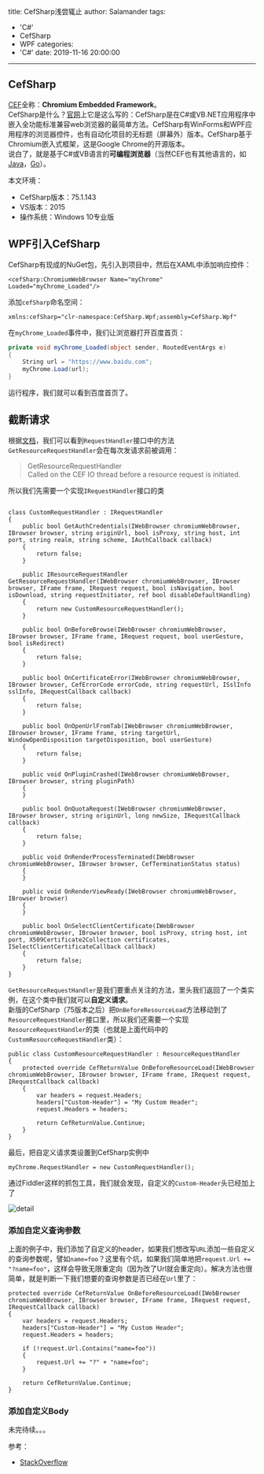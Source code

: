 title: CefSharp浅尝辄止
author: Salamander
tags:
  - 'C#'
  - CefSharp
  - WPF
categories:
  - 'C#'
date: 2019-11-16 20:00:00
---
## CefSharp
[CEF](https://github.com/chromiumembedded/cef)全称：**Chromium Embedded Framework**。  
CefSharp是什么？[官网](http://cefsharp.github.io/)上它是这么写的：CefSharp是在C#或VB.NET应用程序中嵌入全功能标准兼容web浏览器的最简单方法。CefSharp有WinForms和WPF应用程序的浏览器控件，也有自动化项目的无标题（屏幕外）版本。CefSharp基于Chromium嵌入式框架，这是Google Chrome的开源版本。  
说白了，就是基于C#或VB语言的**可编程浏览器**（当然CEF也有其他语言的，如[Java](https://bitbucket.org/chromiumembedded/java-cef)，[Go](https://github.com/cztomczak/cef2go)）。

<!-- more -->

本文环境：
* CefSharp版本：75.1.143
* VS版本：2015
* 操作系统：Windows 10专业版

## WPF引入CefSharp
CefSharp有现成的NuGet包，先引入到项目中，然后在XAML中添加响应控件：
```
<cefSharp:ChromiumWebBrowser Name="myChrome" Loaded="myChrome_Loaded"/>
```
添加`cefSharp`命名空间：
```
xmlns:cefSharp="clr-namespace:CefSharp.Wpf;assembly=CefSharp.Wpf"
```
在`myChrome_Loaded`事件中，我们让浏览器打开百度首页：
```C#
private void myChrome_Loaded(object sender, RoutedEventArgs e)
{
    String url = "https://www.baidu.com";
    myChrome.Load(url);
}
```
运行程序，我们就可以看到百度首页了。


## 截断请求
根据[文档](http://cefsharp.github.io/api/75.1.x/html/T_CefSharp_Handler_RequestHandler.htm)，我们可以看到`RequestHandler`接口中的方法`GetResourceRequestHandler`会在每次发请求前被调用：
> GetResourceRequestHandler  
> Called on the CEF IO thread before a resource request is initiated.

所以我们先需要一个实现`IRequestHandler`接口的类
```

class CustomRequestHandler : IRequestHandler
{
    public bool GetAuthCredentials(IWebBrowser chromiumWebBrowser, IBrowser browser, string originUrl, bool isProxy, string host, int port, string realm, string scheme, IAuthCallback callback)
    {
        return false;
    }

    public IResourceRequestHandler GetResourceRequestHandler(IWebBrowser chromiumWebBrowser, IBrowser browser, IFrame frame, IRequest request, bool isNavigation, bool isDownload, string requestInitiator, ref bool disableDefaultHandling)
    {
        return new CustomResourceRequestHandler();
    }

    public bool OnBeforeBrowse(IWebBrowser chromiumWebBrowser, IBrowser browser, IFrame frame, IRequest request, bool userGesture, bool isRedirect)
    {
        return false;
    }

    public bool OnCertificateError(IWebBrowser chromiumWebBrowser, IBrowser browser, CefErrorCode errorCode, string requestUrl, ISslInfo sslInfo, IRequestCallback callback)
    {
        return false;
    }

    public bool OnOpenUrlFromTab(IWebBrowser chromiumWebBrowser, IBrowser browser, IFrame frame, string targetUrl, WindowOpenDisposition targetDisposition, bool userGesture)
    {
        return false;
    }

    public void OnPluginCrashed(IWebBrowser chromiumWebBrowser, IBrowser browser, string pluginPath)
    {
    }

    public bool OnQuotaRequest(IWebBrowser chromiumWebBrowser, IBrowser browser, string originUrl, long newSize, IRequestCallback callback)
    {
        return false;
    }

    public void OnRenderProcessTerminated(IWebBrowser chromiumWebBrowser, IBrowser browser, CefTerminationStatus status)
    {
    }

    public void OnRenderViewReady(IWebBrowser chromiumWebBrowser, IBrowser browser)
    {
    }

    public bool OnSelectClientCertificate(IWebBrowser chromiumWebBrowser, IBrowser browser, bool isProxy, string host, int port, X509Certificate2Collection certificates, ISelectClientCertificateCallback callback)
    {
        return false;
    }
}
```
`GetResourceRequestHandler`是我们要重点关注的方法，里头我们返回了一个类实例，在这个类中我们就可以**自定义请求**。  
新版的CefSharp（75版本之后）把`OnBeforeResourceLoad`方法移动到了`ResourceRequestHandler`接口里，所以我们还需要一个实现`ResourceRequestHandler`的类（也就是上面代码中的`CustomResourceRequestHandler`类）：
```
public class CustomResourceRequestHandler : ResourceRequestHandler
{
    protected override CefReturnValue OnBeforeResourceLoad(IWebBrowser chromiumWebBrowser, IBrowser browser, IFrame frame, IRequest request, IRequestCallback callback)
    {
        var headers = request.Headers;
        headers["Custom-Header"] = "My Custom Header";
        request.Headers = headers;

        return CefReturnValue.Continue;
    }
}
```
最后，把自定义请求类设置到CefSharp实例中
```
myChrome.RequestHandler = new CustomRequestHandler();
```
通过Fiddler这样的抓包工具，我们就会发现，自定义的`Custom-Header`头已经加上了

![detail](https://s2.ax1x.com/2019/11/16/MBE5Dg.png)

### 添加自定义查询参数
上面的例子中，我们添加了自定义的header，如果我们想改写`URL`添加一些自定义的查询参数呢，譬如`name=foo`？这里有个坑，如果我们简单地把`request.Url += "?name=foo"`，这样会导致无限重定向（因为改了Url就会重定向）。解决方法也很简单，就是判断一下我们想要的查询参数是否已经在`Url`里了：
```
protected override CefReturnValue OnBeforeResourceLoad(IWebBrowser chromiumWebBrowser, IBrowser browser, IFrame frame, IRequest request, IRequestCallback callback)
{
    var headers = request.Headers;
    headers["Custom-Header"] = "My Custom Header";
    request.Headers = headers;

    if (!request.Url.Contains("name=foo"))
    {
        request.Url += "?" + "name=foo";
    }

    return CefReturnValue.Continue;
}
```

### 添加自定义Body
未完待续。。。









参考：
* [StackOverflow](https://stackoverflow.com/questions/31250797/chromium-send-custom-header-info-on-initial-page-load-c-sharp)